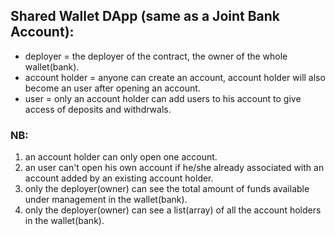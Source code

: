 ## Shared Wallet DApp (same as a Joint Bank Account):

- deployer = the deployer of the contract, the owner of the whole wallet(bank).
- account holder = anyone can create an account, account holder will also become an user after opening an account.
- user = only an account holder can add users to his account to give access of deposits and withdrwals.

### NB:

1.  an account holder can only open one account.
2.  an user can't open his own account if he/she already associated with an account added by an existing account holder.
3.  only the deployer(owner) can see the total amount of funds available under management in the wallet(bank).
4.  only the deployer(owner) can see a list(array) of all the account holders in the wallet(bank).
